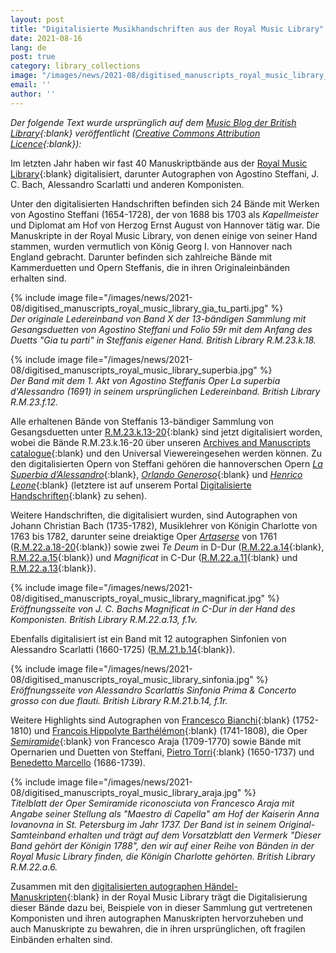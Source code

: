 ```yaml
---
layout: post
title: "Digitalisierte Musikhandschriften aus der Royal Music Library"
date: 2021-08-16
lang: de
post: true
category: library_collections
image: "/images/news/2021-08/digitised_manuscripts_royal_music_library_bindingX_website.jpg"
email: ''
author: ''
---
```


_Der folgende Text wurde ursprünglich auf dem [Music Blog der British Library](https://blogs.bl.uk/music/2021/08/digitised-manuscripts-from-the-royal-music-library.html){:blank} veröffentlicht ([Creative Commons Attribution Licence](https://blogs.bl.uk/music/about-this-blog.html){:blank}):_  

Im letzten Jahr haben wir fast 40 Manuskriptbände aus der [Royal Music Library](https://www.bl.uk/collection-guides/royal-music-library?_ga=2.169877216.1932010587.1628155098-597382534.1614276540){:blank} digitalisiert, darunter Autographen von Agostino Steffani, J. C. Bach, Alessandro Scarlatti und anderen Komponisten.  

Unter den digitalisierten Handschriften befinden sich 24 Bände mit Werken von Agostino Steffani (1654-1728), der von 1688 bis 1703 als _Kapellmeister_ und Diplomat am Hof von Herzog Ernst August von Hannover tätig war. Die Manuskripte in der Royal Music Library, von denen einige von seiner Hand stammen, wurden vermutlich von König Georg I. von Hannover nach England gebracht. Darunter befinden sich zahlreiche Bände mit Kammerduetten und Opern Steffanis, die in ihren Originaleinbänden erhalten sind.  

{% include image file="/images/news/2021-08/digitised_manuscripts_royal_music_library_gia_tu_parti.jpg" %}   
_Der originale Ledereinband von Band X der 13-bändigen Sammlung mit Gesangsduetten von Agostino Steffani und Folio 59r mit dem Anfang des Duetts "Gia tu parti" in Steffanis eigener Hand. British Library R.M.23.k.18._  

{% include image file="/images/news/2021-08/digitised_manuscripts_royal_music_library_superbia.jpg" %}  
_Der Band mit dem 1. Akt von Agostino Steffanis Oper La superbia d'Alessandro (1691) in seinem ursprünglichen Ledereinband. British Library R.M.23.f.12._  

Alle erhaltenen Bände von Steffanis 13-bändiger Sammlung von Gesangsduetten unter [R.M.23.k.13-20](http://searcharchives.bl.uk/IAMS_VU2:IAMS036-001949560?_ga=2.130831879.905503384.1628260134-597382534.1614276540){:blank} sind jetzt digitalisiert worden, wobei die Bände R.M.23.k.16-20 über unseren [Archives and Manuscripts catalogue](http://searcharchives.bl.uk/primo_library/libweb/action/search.do?dscnt=1&fromLogin=true&dstmp=1579524744496&vid=IAMS_VU2&fromLogin=true&_ga=2.130831879.905503384.1628260134-597382534.1614276540){:blank} und den Universal Viewereingesehen werden können. Zu den digitalisierten Opern von Steffani gehören die hannoverschen Opern [_La Superbia d’Alessandro_](http://access.bl.uk/item/viewer/ark:/81055/vdc_100104035406.0x000001?&_ga=2.32772406.905503384.1628260134-597382534.1614276540#?c=0&m=0&s=0&cv=0&xywh=-1127%2C-240%2C7875%2C4768){:blank}, [_Orlando Generoso_](http://access.bl.uk/item/viewer/ark:/81055/vdc_100104081668.0x000001?&_ga=2.32772406.905503384.1628260134-597382534.1614276540#?c=0&m=0&s=0&cv=0&xywh=-886%2C-1%2C7513%2C4550){:blank} und [_Henrico Leone_](https://www.bl.uk/manuscripts/Viewer.aspx?ref=r.m.23.h.7_fs001r&_ga=2.32772406.905503384.1628260134-597382534.1614276540){:blank} (letztere ist auf unserem Portal [Digitalisierte Handschriften](https://www.bl.uk/manuscripts/?_ga=2.32772406.905503384.1628260134-597382534.1614276540){:blank} zu sehen).  

Weitere Handschriften, die digitalisiert wurden, sind Autographen von Johann Christian Bach (1735-1782), Musiklehrer von Königin Charlotte von 1763 bis 1782, darunter seine dreiaktige Oper [_Artaserse_](http://access.bl.uk/item/viewer/ark:/81055/vdc_100104045503.0x000001?&_ga=2.121985283.905503384.1628260134-597382534.1614276540#?c=0&m=0&s=0&cv=0&xywh=-1284%2C-274%2C9010%2C5456) von 1761 ([R.M.22.a.18-20](http://searcharchives.bl.uk/IAMS_VU2:IAMS036-001949027?_ga=2.121985283.905503384.1628260134-597382534.1614276540){:blank}) sowie zwei _Te Deum_ in D-Dur ([R.M.22.a.14](http://access.bl.uk/item/viewer/ark:/81055/vdc_100104045484.0x000001?_ga=2.121985283.905503384.1628260134-597382534.1614276540){:blank}, [R.M.22.a.15](http://access.bl.uk/item/viewer/ark:/81055/vdc_100104045496.0x000001?_ga=2.121985283.905503384.1628260134-597382534.1614276540){:blank}) und _Magnificat_ in C-Dur ([R.M.22.a.11](http://access.bl.uk/item/viewer/ark:/81055/vdc_100104045468.0x000001?_ga=2.121985283.905503384.1628260134-597382534.1614276540){:blank} und [R.M.22.a.13](http://access.bl.uk/item/viewer/ark:/81055/vdc_100104045478.0x000001?_ga=2.121985283.905503384.1628260134-597382534.1614276540){:blank}).  

{% include image file="/images/news/2021-08/digitised_manuscripts_royal_music_library_magnificat.jpg" %}  
_Eröffnungsseite von J. C. Bachs Magnificat in C-Dur in der Hand des Komponisten. British Library R.M.22.a.13, f.1v._  


Ebenfalls digitalisiert ist ein Band mit 12 autographen Sinfonien von Alessandro Scarlatti (1660-1725) ([R.M.21.b.14](http://access.bl.uk/item/viewer/ark:/81055/vdc_100104034518.0x000001?&_ga=2.97194391.905503384.1628260134-597382534.1614276540#?c=0&m=0&s=0&cv=8&xywh=-895%2C0%2C7112%2C4307){:blank}).  

{% include image file="/images/news/2021-08/digitised_manuscripts_royal_music_library_sinfonia.jpg" %}  
_Eröffnungsseite von Alessandro Scarlattis Sinfonia Prima & Concerto grosso con due flauti. British Library R.M.21.b.14, f.1r._  

Weitere Highlights sind Autographen von [Francesco Bianchi](http://access.bl.uk/item/viewer/ark:/81055/vdc_100104045548.0x000001?_ga=2.88971923.905503384.1628260134-597382534.1614276540){:blank} (1752-1810) und [François Hippolyte Barthélémon](http://access.bl.uk/item/viewer/ark:/81055/vdc_100104045529.0x000001?_ga=2.88971923.905503384.1628260134-597382534.1614276540){:blank} (1741-1808), die Oper [_Semiramide_](http://access.bl.uk/item/viewer/ark:/81055/vdc_100104035102.0x000001?_ga=2.88971923.905503384.1628260134-597382534.1614276540){:blank} von Francesco Araja (1709-1770) sowie Bände mit Opernarien und Duetten von Steffani, [Pietro Torri](https://www.bl.uk/manuscripts/FullDisplay.aspx?ref=R.M.23.k.22&_ga=2.88971923.905503384.1628260134-597382534.1614276540){:blank} (1650-1737) und [Benedetto Marcello](https://www.bl.uk/manuscripts/FullDisplay.aspx?ref=R.M.23.k.21&_ga=2.88971923.905503384.1628260134-597382534.1614276540) (1686-1739).  

{% include image file="/images/news/2021-08/digitised_manuscripts_royal_music_library_araja.jpg" %}  
_Titelblatt der Oper Semiramide riconosciuta von Francesco Araja mit Angabe seiner Stellung als "Maestro di Capella" am Hof der Kaiserin Anna Iovanovna in St. Petersburg im Jahr 1737. Der Band ist in seinem Original-Samteinband erhalten und trägt auf dem Vorsatzblatt den Vermerk "Dieser Band gehört der Königin 1788", den wir auf einer Reihe von Bänden in der Royal Music Library finden, die Königin Charlotte gehörten. British Library R.M.22.a.6._   
 
Zusammen mit den [digitalisierten autographen Händel-Manuskripten](https://blogs.bl.uk/music/2016/07/can-you-handle-our-handel.html){:blank} in der Royal Music Library trägt die Digitalisierung dieser Bände dazu bei, Beispiele von in dieser Sammlung gut vertretenen Komponisten und ihren autographen Manuskripten hervorzuheben und auch Manuskripte zu bewahren, die in ihren ursprünglichen, oft fragilen Einbänden erhalten sind.  
